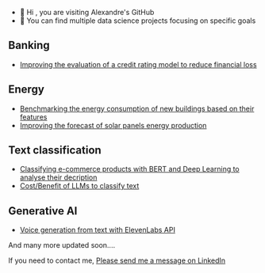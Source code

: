- 👋 Hi , you are visiting Alexandre's GitHub
- 👀 You can find multiple data science projects focusing on specific goals

## Banking
- [Improving the evaluation of a credit rating model to reduce financial loss](https://github.com/alexandre-petit/credit-score)

## Energy
- [Benchmarking the energy consumption of new buildings based on their features](https://github.com/alexandre-petit/seattle-energy)
- [Improving the forecast of solar panels energy production](https://github.com/alexandre-petit/enefit-solar-energy)

## Text classification
- [Classifying e-commerce products with BERT and Deep Learning to analyse their decription](https://github.com/alexandre-petit/text-and-image-classification)
- [Cost/Benefit of LLMs to classify text](https://github.com/alexandre-petit/Cost_benefit_of_LLMs)

## Generative AI
- [Voice generation from text with ElevenLabs API](https://github.com/alexandre-petit/Voice-Generation)

And many more updated soon....

If you need to contact me, [Please send me a message on LinkedIn](https://www.linkedin.com/in/alexandre-petit-24a87a219)

<!---
I've been active on kaggle for a while, and obtained the following achievements

![light version](https://road-to-kaggle-grandmaster.vercel.app/api/badges/alexandrepetit881234/dataset/light)
![light version](https://road-to-kaggle-grandmaster.vercel.app/api/badges/alexandrepetit881234/notebook/light)
![light version](https://road-to-kaggle-grandmaster.vercel.app/api/badges/alexandrepetit881234/discussion/light)

Competitions are coming soon...


alex88kr/alex88kr is a ✨ special ✨ repository because its `README.md` (this file) appears on your GitHub profile.
You can click the Preview link to take a look at your changes.
--->
